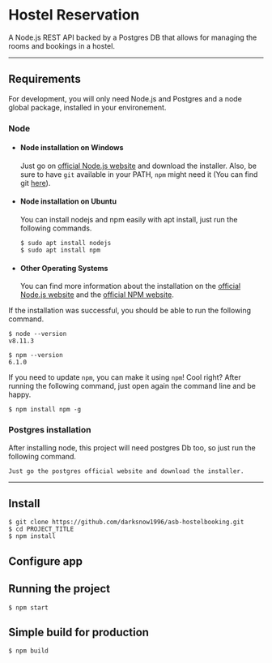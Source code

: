 # Hostel Reservation 

A Node.js REST API backed by a Postgres DB that allows for managing the rooms and bookings in a hostel.

---
## Requirements

For development, you will only need Node.js and Postgres and a node global package, installed in your environement.

### Node
- #### Node installation on Windows

  Just go on [official Node.js website](https://nodejs.org/) and download the installer.
Also, be sure to have `git` available in your PATH, `npm` might need it (You can find git [here](https://git-scm.com/)).

- #### Node installation on Ubuntu

  You can install nodejs and npm easily with apt install, just run the following commands.

      $ sudo apt install nodejs
      $ sudo apt install npm

- #### Other Operating Systems
  You can find more information about the installation on the [official Node.js website](https://nodejs.org/) and the [official NPM website](https://npmjs.org/).

If the installation was successful, you should be able to run the following command.

    $ node --version
    v8.11.3

    $ npm --version
    6.1.0

If you need to update `npm`, you can make it using `npm`! Cool right? After running the following command, just open again the command line and be happy.

    $ npm install npm -g

###
### Postgres installation
  After installing node, this project will need postgres Db too, so just run the following command.

    Just go the postgres official website and download the installer.

---

## Install

    $ git clone https://github.com/darksnow1996/asb-hostelbooking.git
    $ cd PROJECT_TITLE
    $ npm install

## Configure app



## Running the project

    $ npm start

## Simple build for production

    $ npm build